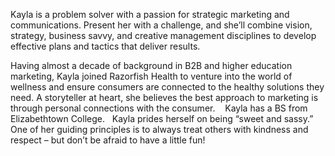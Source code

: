 Kayla is a problem solver with a passion for strategic marketing and communications. Present her with a challenge, and she’ll combine vision, strategy, business savvy, and creative management disciplines to develop effective plans and tactics that deliver results. 

Having almost a decade of background in B2B and higher education marketing, Kayla joined Razorfish Health to venture into the world of wellness and ensure consumers are connected to the healthy solutions they need. A storyteller at heart, she believes the best approach to marketing is through personal connections with the consumer. 
  
Kayla has a BS from Elizabethtown College. 
 
Kayla prides herself on being “sweet and sassy.” One of her guiding principles is to always treat others with kindness and respect – but don’t be afraid to have a little fun! 
